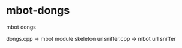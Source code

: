 mbot-dongs
==========

mbot dongs

dongs.cpp -> mbot module skeleton
urlsniffer.cpp -> mbot url sniffer
